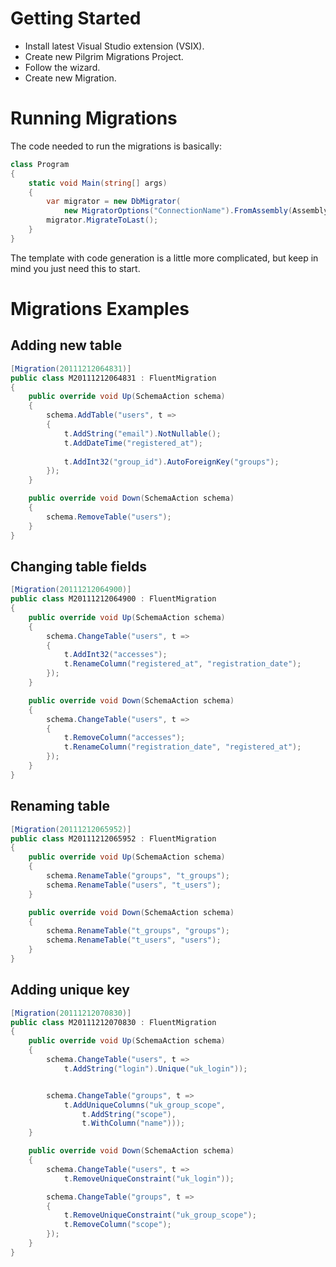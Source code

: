 # Getting Started

* Install latest Visual Studio extension (VSIX).
* Create new Pilgrim Migrations Project.
* Follow the wizard.
* Create new Migration.

# Running Migrations

The code needed to run the migrations is basically:

``` csharp
class Program
{
    static void Main(string[] args)
    {
        var migrator = new DbMigrator(
            new MigratorOptions("ConnectionName").FromAssembly(Assembly.GetExecutingAssembly()));
        migrator.MigrateToLast();
    }
}
```

The template with code generation is a little more complicated, but keep in mind you just need this to start.

# Migrations Examples

## Adding new table
``` csharp
[Migration(20111212064831)]
public class M20111212064831 : FluentMigration
{
    public override void Up(SchemaAction schema)
    {
        schema.AddTable("users", t =>
        {
            t.AddString("email").NotNullable();
            t.AddDateTime("registered_at");
            
            t.AddInt32("group_id").AutoForeignKey("groups");
        });
    }

    public override void Down(SchemaAction schema)
    {
        schema.RemoveTable("users");
    }
}
```

## Changing table fields
``` csharp
[Migration(20111212064900)]
public class M20111212064900 : FluentMigration
{
    public override void Up(SchemaAction schema)
    {
        schema.ChangeTable("users", t =>
        {
            t.AddInt32("accesses");
            t.RenameColumn("registered_at", "registration_date");
        });
    }

    public override void Down(SchemaAction schema)
    {
        schema.ChangeTable("users", t =>
        {
            t.RemoveColumn("accesses");
            t.RenameColumn("registration_date", "registered_at");
        });
    }
}
```

## Renaming table
``` csharp
[Migration(20111212065952)]
public class M20111212065952 : FluentMigration
{
    public override void Up(SchemaAction schema)
    {
        schema.RenameTable("groups", "t_groups");
        schema.RenameTable("users", "t_users");
    }

    public override void Down(SchemaAction schema)
    {
        schema.RenameTable("t_groups", "groups");
        schema.RenameTable("t_users", "users");
    }
}
```

## Adding unique key
``` csharp
[Migration(20111212070830)]
public class M20111212070830 : FluentMigration
{
    public override void Up(SchemaAction schema)
    {
        schema.ChangeTable("users", t =>
            t.AddString("login").Unique("uk_login"));


        schema.ChangeTable("groups", t =>
            t.AddUniqueColumns("uk_group_scope",
                t.AddString("scope"),
                t.WithColumn("name")));
    }

    public override void Down(SchemaAction schema)
    {
        schema.ChangeTable("users", t =>
            t.RemoveUniqueConstraint("uk_login"));

        schema.ChangeTable("groups", t =>
        {
            t.RemoveUniqueConstraint("uk_group_scope");
            t.RemoveColumn("scope");
        });
    }
}
```


